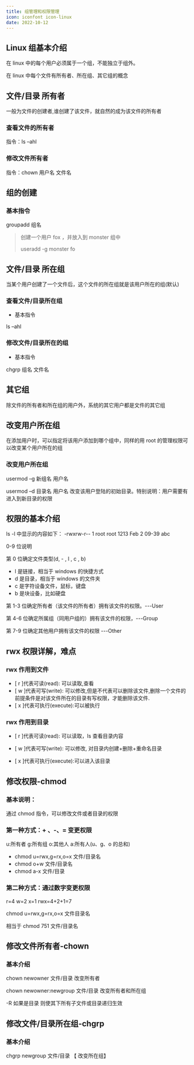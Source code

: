 ```yaml
---
title: 组管理和权限管理
icon: iconfont icon-linux
date: 2022-10-12
---
```


## Linux 组基本介绍

在 linux 中的每个用户必须属于一个组，不能独立于组外。

在 linux 中每个文件有所有者、所在组、其它组的概念

## 文件/目录 所有者

一般为文件的创建者,谁创建了该文件，就自然的成为该文件的所有者

### 查看文件的所有者

指令：ls –ahl

### 修改文件所有者

指令：chown 用户名 文件名

## 组的创建

### 基本指令

groupadd 组名

> 创建一个用户 fox ，并放入到 monster 组中 
>
> useradd -g monster fo

## 文件/目录 所在组

当某个用户创建了一个文件后，这个文件的所在组就是该用户所在的组(默认)

### 查看文件/目录所在组

- 基本指令

ls –ahl

### 修改文件/目录所在的组

- 基本指令

chgrp 组名 文件名

## 其它组

除文件的所有者和所在组的用户外，系统的其它用户都是文件的其它组

## 改变用户所在组

在添加用户时，可以指定将该用户添加到哪个组中，同样的用 root 的管理权限可以改变某个用户所在的组

### 改变用户所在组

usermod –g 新组名 用户名 

usermod –d 目录名 用户名 改变该用户登陆的初始目录。特别说明：用户需要有进入到新目录的权限

## 权限的基本介绍

ls -l 中显示的内容如下： -rwxrw-r-- 1 root root 1213 Feb 2 09-39 abc

0-9 位说明 

第 0 位确定文件类型(d, - , l , c , b) 

- l 是链接，相当于 windows 的快捷方式 
- d 是目录，相当于 windows 的文件夹 
- c 是字符设备文件，鼠标，键盘 
- b 是块设备，比如硬盘 

第 1-3 位确定所有者（该文件的所有者）拥有该文件的权限。---User 

第 4-6 位确定所属组（同用户组的）拥有该文件的权限，---Group 

第 7-9 位确定其他用户拥有该文件的权限 ---Other

## rwx 权限详解，难点

### rwx 作用到文件

- [ r ]代表可读(read): 可以读取,查看 
- [ w ]代表可写(write): 可以修改,但是不代表可以删除该文件,删除一个文件的前提条件是对该文件所在的目录有写权限，才能删除该文件. 
- [ x ]代表可执行(execute):可以被执行

### rwx 作用到目录

- [ r ]代表可读(read): 可以读取，ls 查看目录内容 

- [ w ]代表可写(write): 可以修改, 对目录内创建+删除+重命名目录 

- [ x ]代表可执行(execute):可以进入该目录

## 修改权限-chmod

### 基本说明：

通过 chmod 指令，可以修改文件或者目录的权限

### 第一种方式：+ 、-、= 变更权限

u:所有者 g:所有组 o:其他人 a:所有人(u、g、o 的总和) 

- chmod u=rwx,g=rx,o=x 文件/目录名 
- chmod o+w 文件/目录名 
- chmod a-x 文件/目录

### 第二种方式：通过数字变更权限

r=4 w=2 x=1                  rwx=4+2+1=7 

chmod u=rwx,g=rx,o=x 文件目录名 

相当于 chmod 751 文件/目录名

## 修改文件所有者-chown

### 基本介绍

chown newowner 文件/目录 改变所有者 

chown newowner:newgroup 文件/目录 改变所有者和所在组 

-R 如果是目录 则使其下所有子文件或目录递归生效

## 修改文件/目录所在组-chgrp

### 基本介绍

chgrp newgroup 文件/目录 【 改变所在组】

